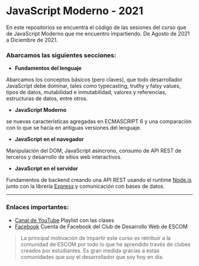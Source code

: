 # JavaScript Moderno - 2021

En este repositorios se encuentra el código de las sesiones del curso que de JavaScript Moderno que me encuentro impartiendo. De Agosto de 2021 a Diciembre de 2021.

### Abarcamos las siguientes secciones:
- **Fundamentos del lenguaje** 

Abarcamos los conceptos básicos (pero claves), que todo desarrollador JavaScript debe dominar, tales como typecasting, truthy y falsy values, tipos de datos, mutabilidad e inmutabilidad, valores y referencias, estructuras de datos, entre otros.
- **JavaScript Moderno** 

se  nuevas características agregadas en ECMASCRIPT 6 y una comparación con lo que se hacía en antiguas versiones del lenguaje.
- **JavaScript en el navegador**    

Manipulación del DOM, JavaScript asíncrono, consumo de API REST de terceros y desarrollo de sitios web interactivos.
- **JavaScript en el servidor**    

Fundamentos de backend creando una API REST usando el runtime [Node.js](https://nodejs.org/) junto con la librería [Express](https://expressjs.com/es/) y comunicación con bases de datos.

---

### Enlaces importantes:
- [Canal de YouTube](https://youtube.com/playlist?list=PL0phRVSA2OBhlBMcs1OkKws39FnqhAgKV) Playlist con las clases
- [Facebook](https://www.facebook.com/DWESCOM) Cuenta de Facebook del Club de Desarrollo Web de ESCOM

> La principal motivación de impartir este curso es retribuir a la comunidad de ESCOM por todo lo que he aprendido través de clubes creados por estudiantes. Es gran medida gracias a estas comunidades que soy el desarrollador que soy hoy en día.

